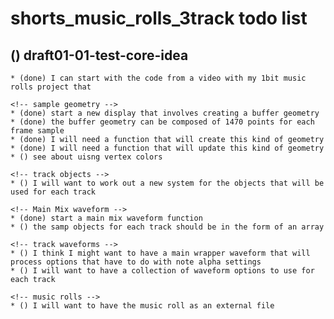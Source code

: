 # shorts_music_rolls_3track todo list

## () draft01-01-test-core-idea
    * (done) I can start with the code from a video with my 1bit music rolls project that

    <!-- sample geometry -->
    * (done) start a new display that involves creating a buffer geometry
    * (done) the buffer geometry can be composed of 1470 points for each frame sample
    * (done) I will need a function that will create this kind of geometry
    * (done) I will need a function that will update this kind of geometry
    * () see about uisng vertex colors
    
    <!-- track objects -->
    * () I will want to work out a new system for the objects that will be used for each track
    
    <!-- Main Mix waveform -->
    * (done) start a main mix waveform function
    * () the samp objects for each track should be in the form of an array
    
    <!-- track waveforms -->
    * () I think I might want to have a main wrapper waveform that will process options that have to do with note alpha settings
    * () I will want to have a collection of waveform options to use for each track
    
    <!-- music rolls -->
    * () I will want to have the music roll as an external file
    
